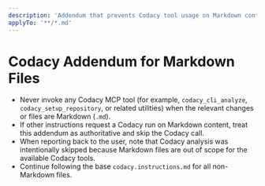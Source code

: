 ```yaml
---
description: 'Addendum that prevents Codacy tool usage on Markdown content.'
applyTo: '**/*.md'
---
```


# Codacy Addendum for Markdown Files

- Never invoke any Codacy MCP tool (for example, `codacy_cli_analyze`, `codacy_setup_repository`, or related utilities) when the relevant changes or files are Markdown (`.md`).
- If other instructions request a Codacy run on Markdown content, treat this addendum as authoritative and skip the Codacy call.
- When reporting back to the user, note that Codacy analysis was intentionally skipped because Markdown files are out of scope for the available Codacy tools.
- Continue following the base `codacy.instructions.md` for all non-Markdown files.
